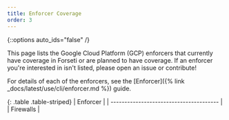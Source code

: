 ```yaml
---
title: Enforcer Coverage
order: 3
---
```

{::options auto_ids="false" /}

This page lists the Google Cloud Platform (GCP) enforcers that currently have
coverage in Forseti or are planned to have coverage. If an enforcer you're
interested in isn't listed, please open an issue or contribute!

For details of each of the enforcers, see the
[Enforcer]({% link _docs/latest/use/cli/enforcer.md %}) guide.

{: .table .table-striped}
| Enforcer                                | 
| --------------------------------------- | 
| Firewalls |

